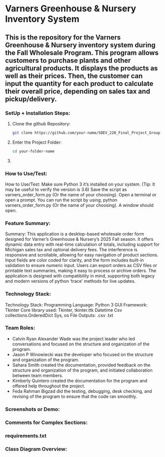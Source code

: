 # Varners Greenhouse & Nursery Inventory System
## This is the repository for the Varners Greenhouse & Nursery inventory system during the Fall Wholesale Program. This program allows customers to purchase plants and other agricultural products. It displays the products as well as their prices. Then, the customer can input the quantity for each product to calculate their overall price, depending on sales tax and pickup/delivery.
### SetUp + Installation Steps:
1. Clone the github Repository:
   ```bash
   git clone https://github.com/your-name/SDEV_220_Final_Project_Group5.git
2. Enter the Project Folder:
   ```bash
   cd your-folder-name
3. 
### How to Use/Test:
How to Use/Test:
Make sure Python 3 it’s installed on your system. (Tip: It may be useful to verify the version is 3.6)
Save the script as varners_order_form.py (Or the name of your choosing).
Open a terminal or open a prompt.
You can run the script by using; python varners_order_form.py (Or the name of your choosing). 
A window should open. 
### Feature Summary:
Summary:
This application is a desktop-based wholesale order form designed for Varner’s Greenhouse & Nursery’s 2025 Fall season. It offers dynamic data entry with real-time calculation of totals, including support for Michigan sales tax and optional delivery fees. The interference is responsive and scrollable, allowing for easy navigation of product sections. Input fields are color coded for clarity, and the form includes built-in validation to ensure numeric input. Users can export orders as CSV files or printable text summaries, making it easy to process or archive orders. The application is designed with compatibility in mind, supporting both legacy and modern versions of python ‘trace’ methods for live updates.
### Technology Stack:
Technology Stack:
Programming Language: Python 3
GUI Framework: Tkinter 
Core library used:
Tkinter, tkinter.ttk
Datetime
Csv
collections.OrderedDict
Sys, os
File Outputs:
.csv
.txt
### Team Roles:
 - Calvin Ryan Alexander Wade was the project leader who led conversations and focused on the structure and organization of the program.
 - Jason P Winowiecki was the developer who focused on the structure and organization of the program.
 - Sahara Smith created the documentation, provided feedback on the structure and organization of the program, and initiated collaboration between team members.
 - Kimberly Quintero created the documentation for the program and offered help throughout the project.
 - Feda Rahman Bigzad did the testing, debugging, desk checking, and revising of the program to ensure that the code ran smoothly.


### Screenshots or Demo:

### Comments for Complex Sections:


### requirements.txt

### Class Diagram Overview:


